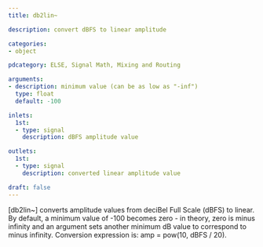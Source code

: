 ```yaml
---
title: db2lin~

description: convert dBFS to linear amplitude

categories:
- object

pdcategory: ELSE, Signal Math, Mixing and Routing

arguments:
- description: minimum value (can be as low as "-inf")
  type: float
  default: -100

inlets:
  1st:
  - type: signal
    description: dBFS amplitude value

outlets:
  1st:
  - type: signal
    description: converted linear amplitude value

draft: false
---
```


[db2lin~] converts amplitude values from deciBel Full Scale (dBFS) to linear. By default, a minimum value of -100 becomes zero - in theory, zero is minus infinity and an argument sets another minimum dB value to correspond to minus infinity. Conversion expression is: amp = pow(10, dBFS / 20).

